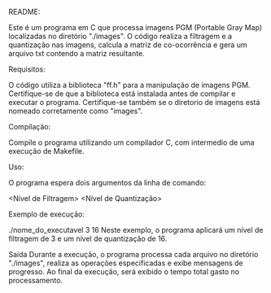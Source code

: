 
README:

Este é um programa em C que processa imagens PGM (Portable Gray Map) localizadas no diretório "./images". O código realiza a filtragem e a quantização nas imagens, calcula a matriz de co-ocorrência e gera um arquivo txt contendo a matriz resultante.

Requisitos:

O código utiliza a biblioteca "ff.h" para a manipulação de imagens PGM. Certifique-se de que a biblioteca está instalada antes de compilar e executar o programa.
Certifique-se também se o diretorio de imagens está nomeado corretamente como "images".

Compilação:

Compile o programa utilizando um compilador C, com intermedio de uma execução de Makefile.

Uso:

O programa espera dois argumentos da linha de comando:

<Nível de Filtragem>
<Nível de Quantização>

Exemplo de execução:

./nome_do_executavel 3 16
Neste exemplo, o programa aplicará um nível de filtragem de 3 e um nível de quantização de 16.

Saída
Durante a execução, o programa processa cada arquivo no diretório "./images", realiza as operações especificadas e exibe mensagens de progresso. Ao final da execução, será exibido o tempo total gasto no processamento.
